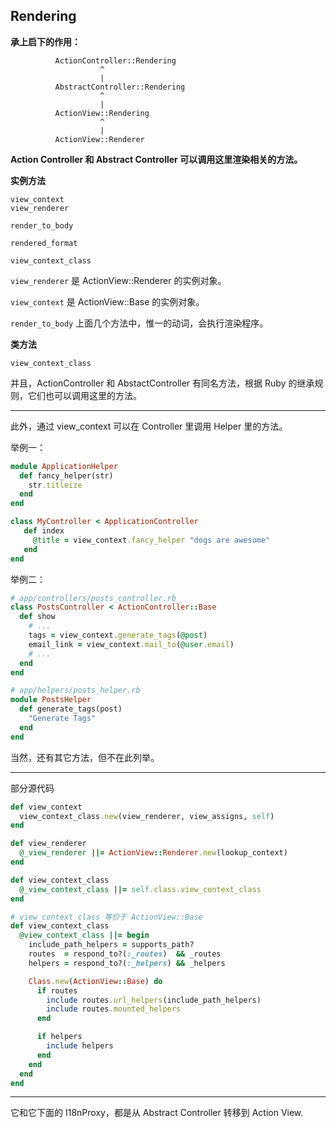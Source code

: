 ## Rendering

**承上启下的作用：**

```
          ActionController::Rendering
                    ^
                    |
          AbstractController::Rendering
                    ^
                    |
          ActionView::Rendering
                    ^
                    |
          ActionView::Renderer
```

**Action Controller 和 Abstract Controller 可以调用这里渲染相关的方法。**

**实例方法**

```
view_context
view_renderer

render_to_body

rendered_format

view_context_class
```

`view_renderer` 是 ActionView::Renderer 的实例对象。

`view_context` 是 ActionView::Base 的实例对象。

`render_to_body` 上面几个方法中，惟一的动词，会执行渲染程序。

**类方法**

```
view_context_class
```

并且，ActionController 和 AbstactController 有同名方法，根据 Ruby 的继承规则，它们也可以调用这里的方法。

---

此外，通过 view_context 可以在 Controller 里调用 Helper 里的方法。

举例一：

```ruby
module ApplicationHelper
  def fancy_helper(str)
    str.titleize
  end
end

class MyController < ApplicationController
   def index
     @title = view_context.fancy_helper "dogs are awesome"
   end
end
```

举例二：

```ruby
# app/controllers/posts_controller.rb
class PostsController < ActionController::Base
  def show
    # ...
    tags = view_context.generate_tags(@post)
    email_link = view_context.mail_to(@user.email)
    # ...
  end 
end

# app/helpers/posts_helper.rb
module PostsHelper
  def generate_tags(post)
    "Generate Tags"
  end
end
```

当然，还有其它方法，但不在此列举。

---

部分源代码

```ruby
def view_context
  view_context_class.new(view_renderer, view_assigns, self)
end

def view_renderer
  @_view_renderer ||= ActionView::Renderer.new(lookup_context)
end

def view_context_class
  @_view_context_class ||= self.class.view_context_class
end

# view_context_class 等价于 ActionView::Base
def view_context_class
  @view_context_class ||= begin
    include_path_helpers = supports_path?
    routes  = respond_to?(:_routes)  && _routes
    helpers = respond_to?(:_helpers) && _helpers

    Class.new(ActionView::Base) do
      if routes
        include routes.url_helpers(include_path_helpers)
        include routes.mounted_helpers
      end

      if helpers
        include helpers
      end
    end
  end
end
```

---

它和它下面的 I18nProxy，都是从 Abstract Controller 转移到 Action View.
